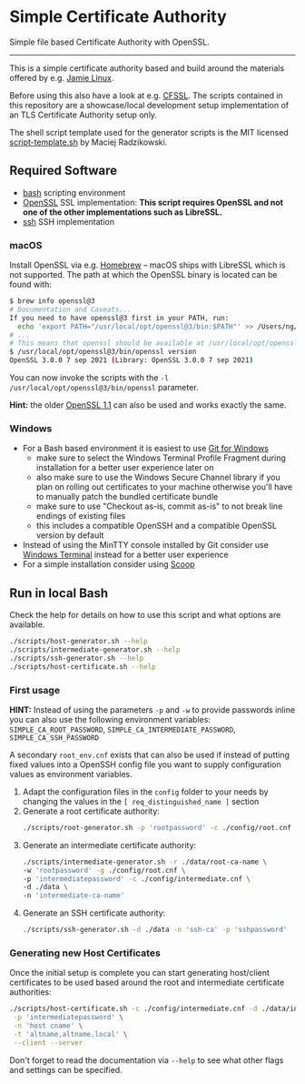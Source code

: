 # Simple Certificate Authority

Simple file based Certificate Authority with OpenSSL.

---

This is a simple certificate authority based and build around the materials offered by e.g.
[Jamie Linux](https://jamielinux.com/docs/openssl-certificate-authority/index.html).

Before using this also have a look at e.g. [CFSSL](https://github.com/cloudflare/cfssl). The scripts contained in this
repository are a showcase/local development setup implementation of an TLS Certificate Authority setup only.

The shell script template used for the generator scripts is the MIT licensed
[script-template.sh](https://gist.github.com/m-radzikowski/53e0b39e9a59a1518990e76c2bff8038) by Maciej Radzikowski.

## Required Software

- [bash](https://www.gnu.org/software/bash/) scripting environment
- [OpenSSL](https://www.openssl.org) SSL implementation: **This script requires OpenSSL and not one of the other
  implementations such as LibreSSL.**
- [ssh](https://www.openssh.com) SSH implementation

### macOS

Install OpenSSL via e.g. [Homebrew](https://formulae.brew.sh/formula/openssl@3) – macOS ships with LibreSSL which is not
supported. The path at which the OpenSSL binary is located can be found with:

```bash
$ brew info openssl@3
# Documentation and Caveats...
If you need to have openssl@3 first in your PATH, run:
  echo 'export PATH="/usr/local/opt/openssl@3/bin:$PATH"' >> /Users/ng/.bash_profile
# ...
# This means that openssl should be available at /usr/local/opt/openssl@3/bin/openssl
$ /usr/local/opt/openssl@3/bin/openssl version
OpenSSL 3.0.0 7 sep 2021 (Library: OpenSSL 3.0.0 7 sep 2021)
```

You can now invoke the scripts with the `-l /usr/local/opt/openssl@3/bin/openssl` parameter.

**Hint:** the older [OpenSSL 1.1](https://formulae.brew.sh/formula/openssl@1.1) can also be used and works exactly the
same.

### Windows

- For a Bash based environment it is easiest to use [Git for Windows](https://gitforwindows.org)
	- make sure to select the Windows Terminal Profile Fragment during installation for a better user experience later
	  on
	- also make sure to use the Windows Secure Channel library if you plan on rolling out certificates to your machine
	  otherwise you'll have to manually patch the bundled certificate bundle
	- make sure to use "Checkout as-is, commit as-is" to not break line endings of existing files
	- this includes a compatible OpenSSH and a compatible OpenSSL version by default
- Instead of using the MinTTY console installed by Git consider
  use [Windows Terminal](https://github.com/microsoft/terminal) instead for a better user experience
- For a simple installation consider using [Scoop](https://scoop.sh)

## Run in local Bash

Check the help for details on how to use this script and what options are available.

```bash
./scripts/host-generator.sh --help
./scripts/intermediate-generator.sh --help
./scripts/ssh-generator.sh --help
./scripts/host-certificate.sh --help
```

### First usage

**HINT:** Instead of using the parameters `-p` and `-w` to provide passwords inline you can also use the following
environment variables: `SIMPLE_CA_ROOT_PASSWORD`, `SIMPLE_CA_INTERMEDIATE_PASSWORD`, `SIMPLE_CA_SSH_PASSWORD`

A secondary `root_env.cnf` exists that can also be used if instead of putting fixed values into a OpenSSH config file
you want to supply configuration values as environment variables.

1. Adapt the configuration files in the `config` folder to your needs by changing the values in
   the `[ req_distinguished_name ]` section
2. Generate a root certificate authority:
   ```bash
   ./scripts/root-generator.sh -p 'rootpassword' -c ./config/root.cnf -d ./data -n 'root-ca-name'
   ```
3. Generate an intermediate certificate authority:
   ```bash
   ./scripts/intermediate-generator.sh -r ./data/root-ca-name \
   -w 'rootpassword' -g ./config/root.cnf \
   -p 'intermediatepassword' -c ./config/intermediate.cnf \
   -d ./data \
   -n 'intermediate-ca-name'
   ```
4. Generate an SSH certificate authority:
   ```bash
   ./scripts/ssh-generator.sh -d ./data -n 'ssh-ca' -p 'sshpassword'
   ```

### Generating new Host Certificates

Once the initial setup is complete you can start generating host/client certificates to be used based around the root
and intermediate certificate authorities:

```bash
./scripts/host-certificate.sh -c ./config/intermediate.cnf -d ./data/intermediate-ca-name \
 -p 'intermediatepassword' \
 -n 'host cname' \
 -t 'altname,altname.local' \
 --client --server
```

Don't forget to read the documentation via `--help` to see what other flags and settings can be specified.
